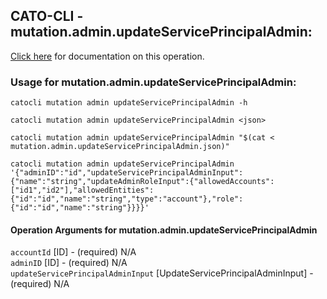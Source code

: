 
## CATO-CLI - mutation.admin.updateServicePrincipalAdmin:
[Click here](https://api.catonetworks.com/documentation/#mutation-mutation.admin.updateServicePrincipalAdmin) for documentation on this operation.

### Usage for mutation.admin.updateServicePrincipalAdmin:

`catocli mutation admin updateServicePrincipalAdmin -h`

`catocli mutation admin updateServicePrincipalAdmin <json>`

`catocli mutation admin updateServicePrincipalAdmin "$(cat < mutation.admin.updateServicePrincipalAdmin.json)"`

`catocli mutation admin updateServicePrincipalAdmin '{"adminID":"id","updateServicePrincipalAdminInput":{"name":"string","updateAdminRoleInput":{"allowedAccounts":["id1","id2"],"allowedEntities":{"id":"id","name":"string","type":"account"},"role":{"id":"id","name":"string"}}}}'`


#### Operation Arguments for mutation.admin.updateServicePrincipalAdmin ####

`accountId` [ID] - (required) N/A    
`adminID` [ID] - (required) N/A    
`updateServicePrincipalAdminInput` [UpdateServicePrincipalAdminInput] - (required) N/A    
